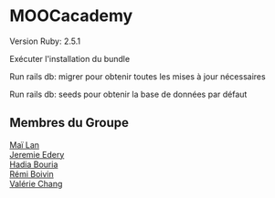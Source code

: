 # MOOCacademy



Version Ruby: 2.5.1


Exécuter l'installation du bundle

Run rails db: migrer pour obtenir toutes les mises à jour nécessaires

Run rails db: seeds pour obtenir la base de données par défaut





## Membres du Groupe


<a href="https://github.com/Careless-Whisper">Maï Lan</a><br> 
<a href="https://github.com/jjeleven11">Jeremie Edery</a><br> 
<a href="https://github.com/Hadia22/">Hadia Bouria</a><br> 
<a href="https://github.com/R2D21">Rémi Boivin</a><br> 
<a href="https://github.com/bbpucca">Valérie Chang</a><br> 
